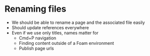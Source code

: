 # Renaming files

- We should be able to rename a page and the associated file easily
- Should update references everywhere
- Even if we use only titles, names matter for
  - Cmd+P navigation
  - Finding content outside of a Foam environment
  - Publish page urls

[//begin]: # "Autogenerated link references for markdown compatibility"
[referencing-notes-by-title]: referencing-notes-by-title "Referencing notes by title"
[//end]: # "Autogenerated link references"
